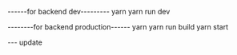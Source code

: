 
------for backend dev---------
yarn
yarn run dev

--------for backend production------
yarn
yarn run build
yarn start

--- update
